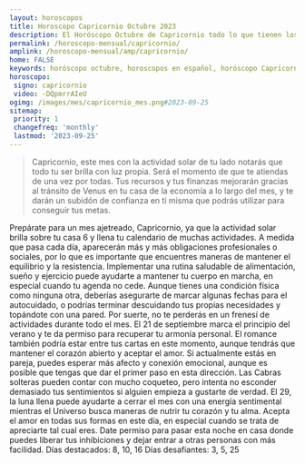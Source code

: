 ```yaml
---
layout: horoscopos
title: Horoscopo Capricornio Octubre 2023
description: El Horóscopo Octubre de Capricornio todo lo que tienen los astros preparados para este mes, amor, trabajo, familia. Todo sobre astrologia, tarot, predicciones. Horoscopo gratis en español, predicciones y astrología.
permalink: /horoscopo-mensual/capricornio/
amplink: /horoscopo-mensual/amp/capricornio/
home: FALSE
keywords: horóscopo octubre, horoscopos en español, horóscopo Capricornio octubre , horóscopo esperanza gracia, horoscop, horóscopos gratis, horoscopo Capricornio, Tarot, Astrologia, Zodíaco, Capricornio, horoscopo gratis, horoscopo del mes 
horoscopo:
 signo: capricornio
 video: -DQpmrrAIeU
ogimg: /images/mes/capricornio_mes.png#2023-09-25
sitemap:
 priority: 1
 changefreq: 'monthly'
 lastmod: '2023-09-25'
---
```



 > Capricornio, este mes con la actividad solar de tu lado notarás que todo tu ser brilla con luz propia. Será el momento de que te atiendas de una vez por todas. Tus recursos y tus finanzas mejorarán gracias al tránsito de Venus en tu casa de la economía a lo largo del mes, y te darán un subidón de confianza en ti misma que podrás utilizar para conseguir tus metas.



Prepárate para un mes ajetreado, Capricornio, ya que la actividad solar brilla sobre tu casa 6 y llena tu calendario de muchas actividades. A medida que pasa cada día, aparecerán más y más obligaciones profesionales o sociales, por lo que es importante que encuentres maneras de mantener el equilibrio y la resistencia. Implementar una rutina saludable de alimentación, sueño y ejercicio puede ayudarte a mantener tu cuerpo en marcha, en especial cuando tu agenda no cede. Aunque tienes una condición física como ninguna otra, deberías asegurarte de marcar algunas fechas para el autocuidado, o podrías terminar descuidando tus propias necesidades y topándote con una pared.
Por suerte, no te perderás en un frenesí de actividades durante todo el mes. El 21 de septiembre marca el principio del verano y te da permiso para recuperar tu armonía personal. El romance también podría estar entre tus cartas en este momento, aunque tendrás que mantener el corazón abierto y aceptar el amor. Si actualmente estás en pareja, puedes esperar más afecto y conexión emocional, aunque es posible que tengas que dar el primer paso en esta dirección. Las Cabras solteras pueden contar con mucho coqueteo, pero intenta no esconder demasiado tus sentimientos si alguien empieza a gustarte de verdad.
El 29, la luna llena puede ayudarte a cerrar el mes con una energía sentimental mientras el Universo busca maneras de nutrir tu corazón y tu alma. Acepta el amor en todas sus formas en este día, en especial cuando se trata de apreciarte tal cual eres. Date permiso para pasar esta noche en casa donde puedes liberar tus inhibiciones y dejar entrar a otras personas con más facilidad.
Días destacados: 8, 10, 16
Días desafiantes: 3, 5, 25